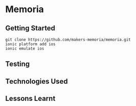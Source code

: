 # Memoria

## Getting Started

```
git clone https://github.com/makers-memoria/memoria.git
ionic platform add ios
ionic emulate ios
```

## Testing

## Technologies Used

## Lessons Learnt
